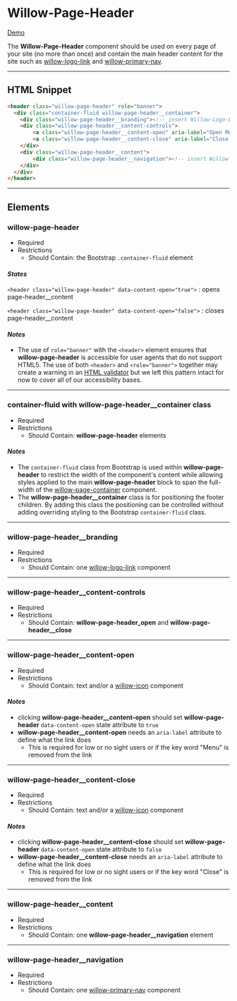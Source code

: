 # **Willow-Page-Header**

[Demo](http://codepen.io/team/UnumUX/pen/qrRNjM)

The **Willow-Page-Header** component should be used on every page of your site (no more than once) and contain the main header content for the site such as [willow-logo-link](../logo-link) and [willow-primary-nav](../primary-nav).

---

## HTML Snippet

```html
<header class="willow-page-header" role="banner">
  <div class="container-fluid willow-page-header__container">
    <div class="willow-page-header__branding"><!-- insert Willow-Logo-Link Component Here --></div>
    <div class="willow-page-header__content-controls">
        <a class="willow-page-header__content-open" aria-label="Open Menu" href="#">menu</a>
        <a class="willow-page-header__content-close" aria-label="Close Menu" href="#">close</a>
    </div>
    <div class="willow-page-header__content">
        <div class="willow-page-header__navigation"><!-- insert Willow-Primary-Nav Component Here --></div>
    </div>
  </div>
</header>
```

---

## Elements

### willow-page-header

- Required
- Restrictions
  - Should Contain: the Bootstrap `.container-fluid` element

#### _States_

`<header class="willow-page-header" data-content-open="true">` : opens page-header__content

`<header class="willow-page-header" data-content-open="false">` : closes page-header__content

#### _Notes_

- The use of `role="banner"` with the `<header>` element ensures that **willow-page-header** is accessible for user agents that do not support HTML5. The use of both `<header>` and `<role="banner">` together may create a warning in an [HTML validator](https://validator.w3.org/) but we left this pattern intact for now to cover all of our accessibility bases.

---

### container-fluid with willow-page-header__container class

- Required
- Restrictions
  - Should Contain: **willow-page-header** elements

#### _Notes_

- The `container-fluid` class from Bootstrap is used within **willow-page-header** to restrict the width of the component's content while allowing styles applied to the main **willow-page-header** block to span the full-width of the [willow-page-container](../page-container) component.
- The **willow-page-header__container** class is for positioning the footer children. By adding this class the positioning can be controlled without adding overriding styling to the Bootstrap `container-fluid` class.

---

### willow-page-header__branding

- Required
- Restrictions
  - Should Contain: one [willow-logo-link](../logo-link) component

---

### willow-page-header__content-controls

- Required
- Restrictions
  - Should Contain: **willow-page-header_open** and **willow-page-header__close**

---

### willow-page-header__content-open

- Required
- Restrictions
  - Should Contain: text and/or a [willow-icon](../icons) component

#### _Notes_

- clicking **willow-page-header__content-open** should set **willow-page-header** `data-content-open` state attribute to `true`
- **willow-page-header__content-open** needs an `aria-label` attribute to define what the link does
  - This is required for low or no sight users or if the key word "Menu" is removed from the link

---

### willow-page-header__content-close

- Required
- Restrictions
  - Should Contain: text and/or a [willow-icon](../icons) component

#### _Notes_

- clicking **willow-page-header__content-close** should set **willow-page-header** `data-content-open` state attribute to `false`
- **willow-page-header__content-close** needs an `aria-label` attribute to define what the link does
  - This is required for low or no sight users or if the key word "Close" is removed from the link

---

### willow-page-header__content

- Required
- Restrictions
  - Should Contain: one **willow-page-header__navigation** element

---

### willow-page-header__navigation

- Required
- Restrictions
  - Should Contain: one [willow-primary-nav](../primary-nav) component